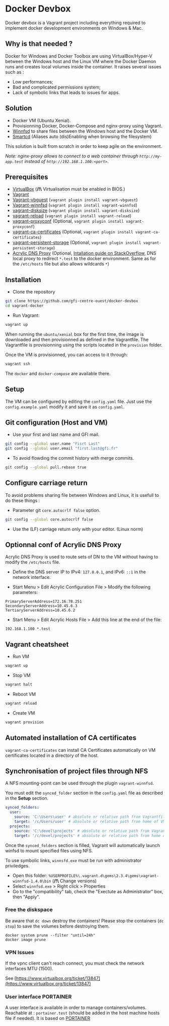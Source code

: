 ﻿# Docker Devbox

Docker devbox is a Vagrant project including everything required to implement docker development environments on 
Windows & Mac.

## Why is that needed ?

Docker for Windows and Docker Toolbox are using VirtualBox/Hyper-V between the Windows host and the Linux VM where the Docker Daemon runs and creates local volumes inside the container. It raises several issues such as :

* Low performances;
* Bad and complicated permissions system;
* Lack of symbolic links that leads to issues for apps.

## Solution

* Docker VM (Ubuntu Xenial).
* Provisionning Docker, Docker-Compose and nginx-proxy using Vagrant.
* [Winnfsd](https://github.com/winnfsd/winnfsd) to share files between the Windows host and the Docker VM.
* [Smartcd](https://github.com/cxreg/smartcd) (Aliases auto (dis)Enabling when browsing the filesystem)

This solution is built from scratch in order to keep agile on the environment.

*Note:  nginx-proxy allows to connect to a web container through `http://my-app.test` instead of `http://192.168.1.100:<port>`*.

## Prerequisites

- [VirtualBox](https://www.virtualbox.org/) (**/!\\** Virtualisation must be enabled in BIOS.)
- [Vagrant](https://www.vagrantup.com/)
- [Vagrant-vbguest](https://github.com/dotless-de/vagrant-vbguest) (`vagrant plugin install vagrant-vbguest`)
- [Vagrant-winnfsd](https://github.com/winnfsd/vagrant-winnfsd) (`vagrant plugin install vagrant-winnfsd`)
- [vagrant-disksize](https://github.com/sprotheroe/vagrant-disksize) (`vagrant plugin install vagrant-disksize`)
- [vagrant-reload](https://github.com/aidanns/vagrant-reload) (`vagrant plugin install vagrant-reload`)
- [vagrant-proxyconf](https://github.com/tmatilai/vagrant-proxyconf) (Optional, `vagrant plugin install vagrant-proxyconf`)
- [vagrant-ca-certificates](https://github.com/williambailey/vagrant-ca-certificates) (Optional, `vagrant plugin install vagrant-ca-certificates`)
- [vagrant-persistent-storage](https://github.com/kusnier/vagrant-persistent-storage) (Optional, `vagrant plugin install vagrant-persistent-storage`)
- [Acrylic DNS Proxy](https://sourceforge.net/projects/acrylic) (Optional, [Intallation guide on StackOverflow](https://stackoverflow.com/questions/138162/wildcards-in-a-windows-hosts-file#answer-9695861), DNS local proxy to redirect `*.test` to 
the docker environment. Same as for the `/etc/hosts` file but also allows wildcards `*`)

## Installation

- Clone the repository

```bash
git clone https://github.com/gfi-centre-ouest/docker-devbox
cd vagrant-docker
```

- Run Vagrant:

```bash
vagrant up
```

When running the `ubuntu/xenial` box for the first time, the image is downloaded and then provisionned as defined in the Vagrantfile.
The Vagrantfile is provisionning using the scripts located in the `provision` folder.

Once the VM is provisionned, you can access to it through:

```bash
vagrant ssh
```

The `docker` and `docker-compose` are available there.

## Setup

The VM can be configured by editing the `config.yaml` file. Just use the `config.example.yaml` modify it and save it as `config.yaml`.

## Git configuration (Host and VM)

* Use your first and last name and GFI mail.

```bash
git config --global user.name "Fisrt Last"
git config --global user.email "first.last@gfi.fr"
```

* To avoid flowding the commit history with merge commits.

```bash
git config --global pull.rebase true
```

## Configure carriage return

To avoid problems sharing file between Windows and Linux, it is usefull to do these things :

- Parameter git `core.autocrlf false` option.

```bash
git config --global core.autocrlf false
```

- Use the (LF) carriage return only with your editor. (Linux norm)

## Optionnal conf of Acrylic DNS Proxy

Acrylic DNS Proxy is used to route sets of DN to the VM without having to modify the `/etc/hosts` file.

- Define the DNS server IP to IPv4: `127.0.0.1`, and IPv6: `::1` in the network interface.

- Start Menu > Edit Acrylic Configuration File > Modify the following parameters:

```
PrimaryServerAddress=172.16.78.251
SecondaryServerAddress=10.45.6.3
TertiaryServerAddress=10.45.6.2
```

- Start Menu > Edit Acrylic Hosts File > Add this line at the end of the file:

```
192.168.1.100 *.test
```

## Vagrant cheatsheet

- Run VM

```bash
vagrant up
```

- Stop VM
```bash
vagrant halt
```

- Reboot VM
```bash
vagrant reload
```

- Create VM
```bash
vagrant provision
```

## Automated installation of CA certificates

`vagrant-ca-certificates` can install CA Certificates automatically on VM certificates located in a directory of the host.

## Synchronisation of project files through NFS

A NFS mounting-point can be used through the plugin `vagrant-winnfsd`.

You must edit the `synced_folder` section in the `config.yaml` file as described in the **Setup** section.

```yml
synced_folders:
  user:
    source: 'C:\Users\user' # absolute or relative path from Vagrantfile
    target: '/c/Users/user' # absolute or relative path from home of VM
  projects:
    source: 'C:\devel\projects' # absolute or relative path from Vagrantfile
    target: '/c/devel/projects' # absolute or relative path from home of VM
```

Once the `synced_folders` section is filled, Vagrant will automatically launch winfsd to mount specified files using NFS.

To use symbolic links, `winnsfd.exe` must be run with administrator priviledges.

- Open this folder: `%USERPROFILE%\.vagrant.d\gems\2.3.4\gems\vagrant-winnfsd-1.4.0\bin` (**/!\\** Change versions)
- Select `winnfsd.exe` > Right click > Properties
- Go to the "compatibility" tab, check the "Exectute as Administrator" box, then "Apply".

### Free the diskspace

Be aware that `dc down` destroy the containers! Please stop the containers (`dc stop`) to save the volumes before destroying them.

 ```
 docker system prune --filter "until=24h"
 docker image prune
 ```

 ### VPN Issues

If the vpnc client can't reach connect, you must check the network interfaces MTU (1500).

See [https://www.virtualbox.org/ticket/13847](https://www.virtualbox.org/ticket/13847)

### User interface PORTAINER

A user interface is available in order to manage containers/volumes. Reachable at : `portainer.test` (should be added in the host machine hosts file if needed).
It is based on [PORTAINER](https://portainer.readthedocs.io/en/stable/index.html)